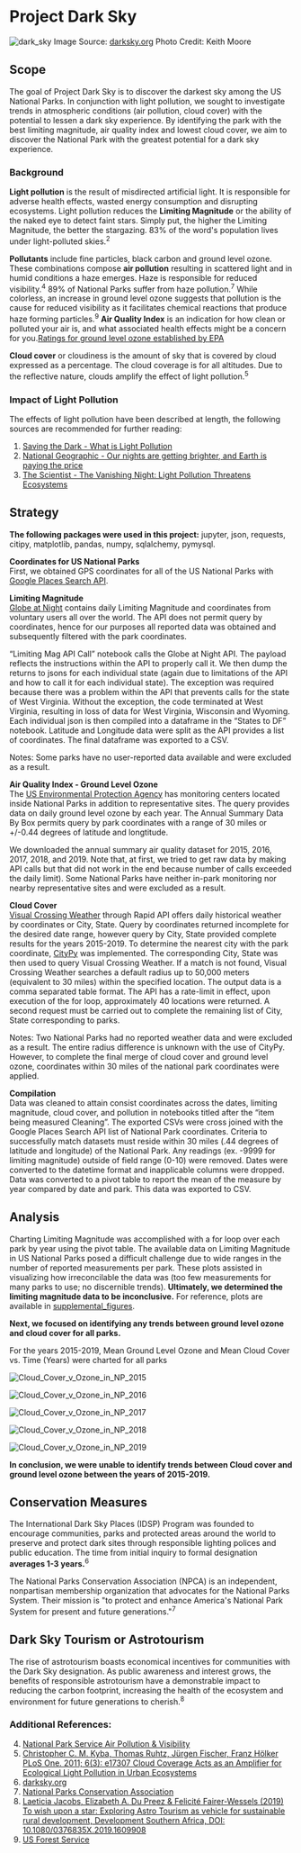 # Project Dark Sky
![dark_sky](images/dark_sky.jpg)
Image Source: [darksky.org](https://www.darksky.org/bryce-canyon-national-park-certified-as-an-international-dark-sky-park/) 
Photo Credit: Keith Moore

## Scope
The goal of Project Dark Sky is to discover the darkest sky among the US National Parks. In conjunction with light pollution, we sought to investigate trends in atmospheric conditions (air pollution, cloud cover) with the potential to lessen a dark sky experience. By identifying the park with the best limiting magnitude, air quality index and lowest cloud cover, we aim to discover the National Park with the greatest potential for a dark sky experience.

### Background
**Light pollution** is the result of misdirected artificial light. It is responsible for adverse health effects, wasted energy consumption and disrupting ecosystems. Light pollution reduces the **Limiting Magnitude** or the ability of the naked eye to detect faint stars. Simply put, the higher the Limiting Magnitude, the better the stargazing. 83% of the word's population lives under light-polluted skies.<sup>2</sup> 

**Pollutants** include fine particles, black carbon and ground level ozone. These combinations compose **air pollution** resulting in scattered light and in humid conditions a haze emerges. Haze is responsible for reduced visibility.<sup>4</sup> 89% of National Parks suffer from haze pollution.<sup>7</sup> While colorless, an increase in ground level ozone suggests that pollution is the cause for reduced visibility as it facilitates chemical reactions that produce haze forming particles.<sup>9</sup> **Air Quality Index** is an indication for how clean or polluted your air is, and what associated health effects might be a concern for you.[Ratings for ground level ozone established by EPA](images/aqi.png)

**Cloud cover** or cloudiness is the amount of sky that is covered by cloud expressed as a percentage. The cloud coverage is for all altitudes. Due to the reflective nature, clouds amplify the effect of light pollution.<sup>5</sup>

### Impact of Light Pollution
The effects of light pollution have been described at length, the following sources are recommended for further reading: 

1. [Saving the Dark - What is Light Pollution](http://savingthedark.com/light-pollution-1)
2. [National Geographic - Our nights are getting brighter, and Earth is paying the price](https://www.nationalgeographic.com/science/2019/04/nights-are-getting-brighter-earth-paying-the-price-light-pollution-dark-skies/)
3. [The Scientist - The Vanishing Night: Light Pollution Threatens Ecosystems](https://www.the-scientist.com/features/the-vanishing-night--light-pollution-threatens-ecosystems-64803)

## Strategy

**The following packages were used in this project:** jupyter, json, requests, citipy, matplotlib, pandas, numpy, sqlalchemy, pymysql.

**Coordinates for US National Parks**\
First, we obtained GPS coordinates for all of the US National Parks with [Google Places Search API](https://developers.google.com/places/web-service/search).

**Limiting Magnitude**\
[Globe at Night](https://www.datastro.eu/explore/dataset/imageserver/information/?disjunctive.limitingmag&disjunctive.cloudcover&disjunctive.constellation&disjunctive.country&sort=utdate) contains daily Limiting Magnitude and coordinates from voluntary users all over the world. The API does not permit query by coordinates, hence for our purposes all reported data was obtained and subsequently filtered with the park coordinates.

“Limiting Mag API Call” notebook calls the Globe at Night API. The payload reflects the instructions within the API to properly call it. We then dump the returns to jsons for each individual state (again due to limitations of the API and how to call it for each individual state). The exception was required because there was a problem within the API that prevents calls for the state of West Virginia. Without the exception, the code terminated at West Virginia, resulting in loss of data for West Virginia, Wisconsin and Wyoming. Each individual json is then compiled into a dataframe in the “States to DF” notebook. Latitude and Longitude data were split as the API provides a list of coordinates. The final dataframe was exported to a CSV.

Notes: Some parks have no user-reported data available and were excluded as a result.

**Air Quality Index - Ground Level Ozone**\
The [US Environmental Protection Agency](https://aqs.epa.gov/aqsweb/documents/data_api.html#annual) has monitoring centers located inside National Parks in addition to representative sites. The query provides data on daily ground level ozone by each year. The Annual Summary Data By Box permits query by park coordinates with a range of 30 miles or +/-0.44 degrees of latitude and longtitude. 

We downloaded the annual summary air quality dataset for 2015, 2016, 2017, 2018, and 2019. Note that, at first, we tried to get raw data by making API calls but that did not work in the end because number of calls exceeded the daily limit). Some National Parks have neither in-park monitoring nor nearby representative sites and were excluded as a result.

**Cloud Cover**\
[Visual Crossing Weather](https://rapidapi.com/awigmore/api/visual-crossing-weather) through Rapid API offers daily historical weather by coordinates or City, State. Query by coordinates returned incomplete for the desired date range, however query by City, State provided complete results for the years 2015-2019. To determine the nearest city with the park coordinate, [CityPy](https://pypi.org/project/citipy/) was implemented. The corresponding City, State was then used to query Visual Crossing Weather. If a match is not found, Visual Crossing Weather searches a default radius up to 50,000 meters (equivalent to 30 miles) within the specified location. The output data is a comma separated table format. The API has a rate-limit in effect, upon execution of the for loop, approximately 40 locations were returned. A second request must be carried out to complete the remaining list of City, State corresponding to parks. 

Notes: Two National Parks had no reported weather data and were excluded as a result. The entire radius difference is unknown with the use of CityPy. However, to complete the final merge of cloud cover and ground level ozone, coordinates within 30 miles of the national park coordinates were applied.

**Compilation**\
Data was cleaned to attain consist coordinates across the dates, limiting magnitude, cloud cover, and pollution in notebooks titled after the “item being measured Cleaning”. The exported CSVs were cross joined with the Google Places Search API list of National Park coordinates. Criteria to successfully match datasets must reside within 30 miles (.44 degrees of latitude and longitude) of the National Park. Any readings (ex. -9999 for limiting magnitude) outside of field range (0-10) were removed. Dates were converted to the datetime format and inapplicable columns were dropped. Data was converted to a pivot table to report the mean of the measure by year compared by date and park. This data was exported to CSV.

## Analysis
Charting Limiting Magnitude was accomplished with a for loop over each park by year using the pivot table. The available data on Limiting Magnitude in US National Parks posed a difficult challenge due to wide ranges in the number of reported measurements per park. These plots assisted in visualizing how irreconcilable the data was (too few measurements for many parks to use; no discernible trends). **Ultimately, we determined the limiting magnitude data to be inconclusive.** For reference, plots are available in [supplemental_figures](https://github.com/cswanson618/DarkSkyProject/tree/master/supplemental_figures). 

**Next, we focused on identifying any trends between ground level ozone and cloud cover for all parks.**

For the years 2015-2019, Mean Ground Level Ozone and Mean Cloud Cover vs. Time (Years) were charted for all parks

![Cloud_Cover_v_Ozone_in_NP_2015](figures/Cloud_Cover_v_Ozone_in_NP_2015.png)

![Cloud_Cover_v_Ozone_in_NP_2016](figures/Cloud_Cover_v_Ozone_in_NP_2016.png)

![Cloud_Cover_v_Ozone_in_NP_2017](figures/Cloud_Cover_v_Ozone_in_NP_2017.png)

![Cloud_Cover_v_Ozone_in_NP_2018](figures/Cloud_Cover_v_Ozone_in_NP_2018.png)

![Cloud_Cover_v_Ozone_in_NP_2019](figures/Cloud_Cover_v_Ozone_in_NP_2019.png)

**In conclusion, we were unable to identify trends between Cloud cover and ground level ozone between the years of 2015-2019.**

## Conservation Measures
The International Dark Sky Places (IDSP) Program was founded to encourage communities, parks and protected areas around the world to preserve and protect dark sites through responsible lighting polices and public education.
The time from initial inquiry to formal designation **averages 1-3 years.**<sup>6</sup>

The National Parks Conservation Association (NPCA) is an independent, nonpartisan membership organization that advocates for the National Parks System. Their mission is "to protect and enhance America's National Park System for present and future generations."<sup>7</sup>

## Dark Sky Tourism or Astrotourism
The rise of astrotourism boasts economical incentives for communities with the Dark Sky designation. As public awareness and interest grows, the benefits of responsible astrotourism have a demonstrable impact to reducing the carbon footprint, increasing the health of the ecosystem and environment for future generations to cherish.<sup>8</sup>

### Additional References:
4. [National Park Service Air Pollution & Visibility](https://www.nps.gov/subjects/air/visibility.htm)
5. [Christopher C. M. Kyba, Thomas Ruhtz, Jürgen Fischer, Franz Hölker PLoS One. 2011; 6(3): e17307 Cloud Coverage Acts as an Amplifier for Ecological Light Pollution in Urban Ecosystems](https://www.ncbi.nlm.nih.gov/pmc/articles/PMC3047560/)
6. [darksky.org](https://www.darksky.org/)
7. [National Parks Conservation Association](https://www.npca.org/reports/air-climate-report)
8. [Laeticia Jacobs, Elizabeth A. Du Preez & Felicité Fairer-Wessels (2019) To wish upon a star: Exploring Astro Tourism as vehicle for sustainable rural development, Development Southern Africa, DOI: 10.1080/0376835X.2019.1609908](https://doi.org/10.1080/0376835X.2019.1609908)
9. [US Forest Service](https://www.fsvisimages.com/visdata.aspx)